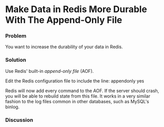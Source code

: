 # Make Data in Redis More Durable With The Append-Only File

### Problem

You want to increase the durability of your data in Redis.

### Solution

Use Redis' built-in *append-only file* (AOF). 

Edit the Redis configuration file to include the line:
	appendonly yes

Redis will now add every command to the AOF. If the server should crash, you will be able to 
rebuild state from this file. It works in a very similar fashion to the log files common in 
other databases, such as MySQL's binlog.

### Discussion


